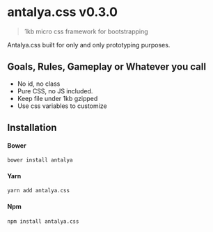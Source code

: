 # antalya.css v0.3.0

> 1kb micro css framework for bootstrapping

Antalya.css built for only and only prototyping purposes.

## Goals, Rules, Gameplay or Whatever you call

- No id, no class
- Pure CSS, no JS included.
- Keep file under 1kb gzipped
- Use css variables to customize

## Installation

#### Bower

```sh
bower install antalya
```

#### Yarn

```sh
yarn add antalya.css
```

#### Npm

```sh
npm install antalya.css
```

